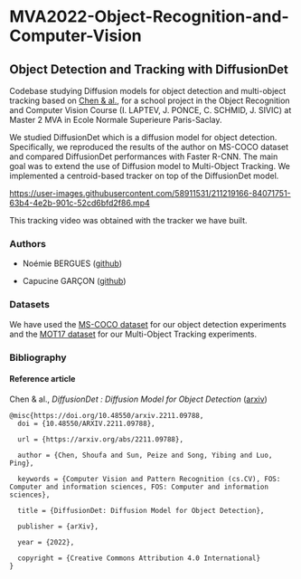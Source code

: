 # MVA2022-Object-Recognition-and-Computer-Vision
## Object Detection and Tracking with DiffusionDet

Codebase studying Diffusion models for object detection and multi-object tracking based on [Chen & al.](https://arxiv.org/abs/2211.09788), for a school project in the Object Recognition and Computer Vision Course (I. LAPTEV, J. PONCE, C. SCHMID, J. SIVIC) at Master 2 MVA in Ecole Normale Superieure Paris-Saclay. 

We studied DiffusionDet which is a diffusion model for object detection. Specifically, we reproduced the results of the author on MS-COCO dataset and compared DiffusionDet performances with Faster R-CNN. The main goal was to extend the use of Diffusion model to Multi-Object Tracking. We implemented a centroid-based tracker on top of the DiffusionDet model. 





https://user-images.githubusercontent.com/58911531/211219166-84071751-63b4-4e2b-901c-52cd6bfd2f86.mp4

This tracking video was obtained with the tracker we have built. 



### Authors

- Noémie BERGUES ([github](https://github.com/noemiebergues))

- Capucine GARÇON ([github](https://github.com/CapucineGARCON))

### Datasets

We have used the [MS-COCO dataset]() for our object detection experiments and the [MOT17 dataset]() for our Multi-Object Tracking experiments.


### Bibliography

#### Reference article

Chen & al., *DiffusionDet : Diffusion Model for Object Detection* ([arxiv](https://arxiv.org/abs/2211.09788))

```
@misc{https://doi.org/10.48550/arxiv.2211.09788,
  doi = {10.48550/ARXIV.2211.09788},
  
  url = {https://arxiv.org/abs/2211.09788},
  
  author = {Chen, Shoufa and Sun, Peize and Song, Yibing and Luo, Ping},
  
  keywords = {Computer Vision and Pattern Recognition (cs.CV), FOS: Computer and information sciences, FOS: Computer and information sciences},
  
  title = {DiffusionDet: Diffusion Model for Object Detection},
  
  publisher = {arXiv},
  
  year = {2022},
  
  copyright = {Creative Commons Attribution 4.0 International}
}

```

